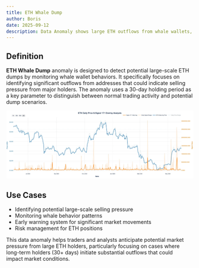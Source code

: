 ```yaml
---
title: ETH Whale Dump
author: Boris
date: 2025-09-12
description: Data Anomaly shows large ETH outflows from whale wallets, signaling potential selling pressure and dump scenarios.
---
```


## Definition

**ETH Whale Dump** anomaly is designed to detect potential large-scale ETH dumps by monitoring whale wallet behaviors. It specifically focuses on identifying significant outflows from addresses that could indicate selling pressure from major holders. The anomaly uses a 30-day holding period as a key parameter to distinguish between normal trading activity and potential dump scenarios.

![](image1.png)

## Use Cases
- Identifying potential large-scale selling pressure
- Monitoring whale behavior patterns
- Early warning system for significant market movements
- Risk management for ETH positions

This data anomaly helps traders and analysts anticipate potential market pressure from large ETH holders, particularly focusing on cases where long-term holders (30+ days) initiate substantial outflows that could impact market conditions.